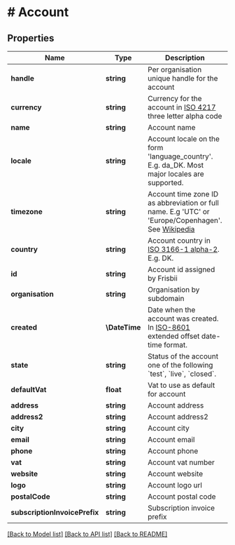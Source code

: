 # # Account

## Properties

Name | Type | Description | Notes
------------ | ------------- | ------------- | -------------
**handle** | **string** | Per organisation unique handle for the account |
**currency** | **string** | Currency for the account in [ISO 4217](https://en.wikipedia.org/wiki/ISO_4217) three letter alpha code |
**name** | **string** | Account name |
**locale** | **string** | Account locale on the form &#39;language_country&#39;. E.g. da_DK. Most major locales are supported. |
**timezone** | **string** | Account time zone ID as abbreviation or full name. E.g &#39;UTC&#39; or &#39;Europe/Copenhagen&#39;. See [Wikipedia](http://en.wikipedia.org/wiki/List_of_tz_database_time_zones) |
**country** | **string** | Account country in [ISO 3166-1 alpha-2](http://en.wikipedia.org/wiki/ISO_3166-1_alpha-2). E.g. DK. |
**id** | **string** | Account id assigned by Frisbii |
**organisation** | **string** | Organisation by subdomain |
**created** | **\DateTime** | Date when the account was created. In [ISO-8601](http://en.wikipedia.org/wiki/ISO_8601) extended offset date-time format. |
**state** | **string** | Status of the account one of the following &#x60;test&#x60;, &#x60;live&#x60;, &#x60;closed&#x60;. |
**defaultVat** | **float** | Vat to use as default for account |
**address** | **string** | Account address | [optional]
**address2** | **string** | Account address2 | [optional]
**city** | **string** | Account city | [optional]
**email** | **string** | Account email | [optional]
**phone** | **string** | Account phone | [optional]
**vat** | **string** | Account vat number | [optional]
**website** | **string** | Account website | [optional]
**logo** | **string** | Account logo url | [optional]
**postalCode** | **string** | Account postal code | [optional]
**subscriptionInvoicePrefix** | **string** | Subscription invoice prefix | [optional]

[[Back to Model list]](../../README.md#models) [[Back to API list]](../../README.md#endpoints) [[Back to README]](../../README.md)
